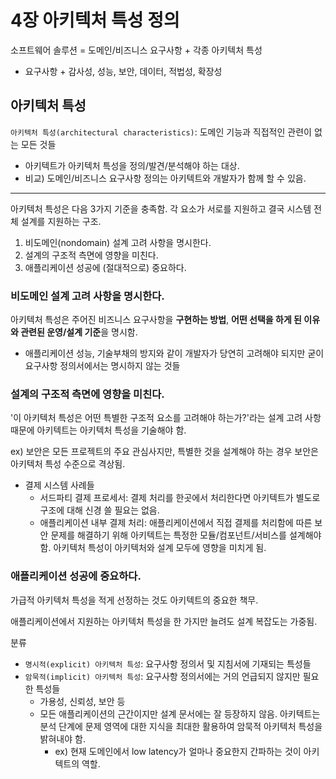# 4장 아키텍처 특성 정의

소프트웨어 솔루션 = 도메인/비즈니스 요구사항 + 각종 아키텍처 특성

- 요구사항 + 감사성, 성능, 보안, 데이터, 적법성, 확장성

## 아키텍처 특성

`아키텍처 특성(architectural characteristics)`: 도메인 기능과 직접적인 관련이 없는 모든 것들

- 아키텍트가 아키텍처 특성을 정의/발견/분석해야 하는 대상.
- 비교) 도메인/비즈니스 요구사항 정의는 아키텍트와 개발자가 함께 할 수 있음.

---

아키텍처 특성은 다음 3가지 기준을 충족함. 각 요소가 서로를 지원하고 결국 시스템 전체 설계를 지원하는 구조.

1. 비도메인(nondomain) 설계 고려 사항을 명시한다.
2. 설계의 구조적 측면에 영향을 미친다.
3. 애플리케이션 성공에 (절대적으로) 중요하다.

### 비도메인 설계 고려 사항을 명시한다.

아키텍처 특성은 주어진 비즈니스 요구사항을 **구현하는 방법**, **어떤 선택을 하게 된 이유와 관련된 운영/설계 기준**을 명시함.

- 애플리케이션 성능, 기술부채의 방지와 같이 개발자가 당연히 고려해야 되지만 굳이 요구사항 정의서에서는 명시하지 않는 것들

### 설계의 구조적 측면에 영향을 미친다.

'이 아키텍처 특성은 어떤 특별한 구조적 요소를 고려해야 하는가?'라는 설계 고려 사항 때문에 아키텍트는 아키텍처 특성을 기술해야 함.

ex) 보안은 모든 프로젝트의 주요 관심사지만, 특별한 것을 설계해야 하는 경우 보안은 아키텍처 특성 수준으로 격상됨.

- 결제 시스템 사례들
  - 서드파티 결제 프로세서: 결제 처리를 한곳에서 처리한다면 아키텍트가 별도로 구조에 대해 신경 쓸 필요는 없음.
  - 애플리케이션 내부 결제 처리: 애플리케이션에서 직접 결제를 처리함에 따른 보안 문제를 해결하기 위해 아키텍트는 특정한 모듈/컴포넌트/서비스를 설계해야 함. 아키텍처 특성이 아키텍처와 설계 모두에 영향을 미치게 됨.

### 애플리케이션 성공에 중요하다.

가급적 아키텍처 특성을 적게 선정하는 것도 아키텍트의 중요한 책무.

애플리케이션에서 지원하는 아키텍처 특성을 한 가지만 늘려도 설계 복잡도는 가중됨.

분류

- `명시적(explicit) 아키텍처 특성`: 요구사항 정의서 및 지침서에 기재되는 특성들
- `암묵적(implicit) 아키텍처 특성`: 요구사항 정의서에는 거의 언급되지 않지만 필요한 특성들
  - 가용성, 신뢰성, 보안 등
  - 모든 애플리케이션의 근간이지만 설계 문서에는 잘 등장하지 않음. 아키텍트는 분석 단계에 문제 영역에 대한 지식을 최대한 활용하여 암묵적 아키텍처 특성을 밝혀내야 함.
    - ex) 현재 도메인에서 low latency가 얼마나 중요한지 간파하는 것이 아키텍트의 역할.

